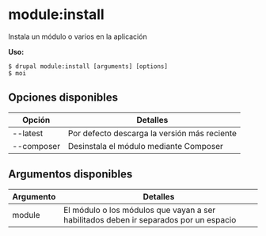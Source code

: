 # module:install
Instala un módulo o varios en la aplicación

**Uso:**
```
$ drupal module:install [arguments] [options]
$ moi  
```

## Opciones disponibles
Opción | Detalles
-------|-------------
--latest | Por defecto descarga la versión más reciente
--composer | Desinstala el módulo mediante Composer

## Argumentos disponibles
Argumento | Detalles
---------|-------------
module | El módulo o los módulos que vayan a ser habilitados deben ir separados por un espacio
